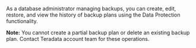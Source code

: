 
As a database administrator managing backups, you can create, edit, restore, and view the history of backup plans using the Data Protection functionality.

**Note:** You cannot create a partial backup plan or delete an existing backup plan. Contact Teradata account team for these operations.

